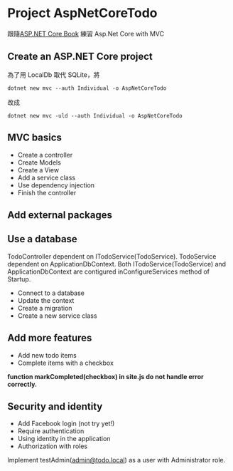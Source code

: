 # Project AspNetCoreTodo
跟隨[ASP.NET Core Book](https://nbarbettini.gitbooks.io/little-asp-net-core-book/content/) 
練習 Asp.Net Core with MVC

## Create an ASP.NET Core project
為了用 LocalDb 取代 SQLite，將
```
dotnet new mvc --auth Individual -o AspNetCoreTodo
```
改成
```
dotnet new mvc -uld --auth Individual -o AspNetCoreTodo
```
## MVC basics

* Create a controller
* Create Models
* Create a View
* Add a service class
* Use dependency injection
* Finish the controller

## Add external packages

## Use a database

TodoController dependent on ITodoService(TodoService).
TodoService dependent on ApplicationDbContext.
Both ITodoService(TodoService) and ApplicationDbContext are contigured inConfigureServices method of Startup.

* Connect to a database
* Update the context
* Create a migration
* Create a new service class

## Add more features

* Add new todo items
* Complete items with a checkbox

**function markCompleted(checkbox) in site.js do not handle error correctly.**

## Security and identity

* Add Facebook login (not try yet!)
* Require authentication
* Using identity in the application
* Authorization with roles

Implement testAdmin(admin@todo.local) as a user with Administrator role.

